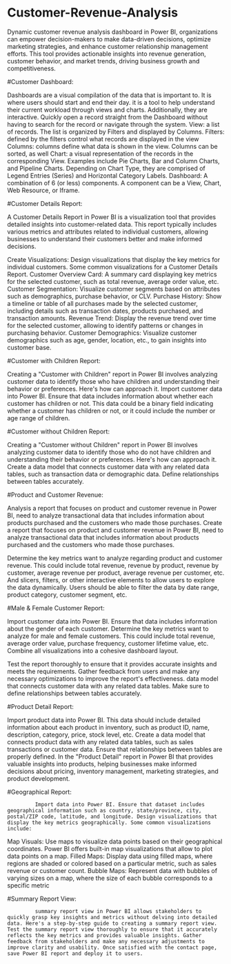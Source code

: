 # Customer-Revenue-Analysis
Dynamic customer revenue analysis dashboard in Power BI, organizations can empower decision-makers to make data-driven decisions, optimize marketing strategies, and enhance customer relationship management efforts. This tool provides actionable insights into revenue generation, customer behavior, and market trends, driving business growth and competitiveness.

#Customer Dashboard:

Dashboards are a visual compilation of the data that is important to. It is where users should start and end their day. it is a tool to help understand their current workload through views and charts. Additionally, they are interactive. Quickly open a record straight from the Dashboard without having to search for the record or navigate through the system.
View: a list of records. The list is organized by Filters and displayed by Columns.
Filters: defined by the filters control what records are displayed in the view
Columns: columns define what data is shown in the view. Columns can be sorted, as well
Chart: a visual representation of the records in the corresponding View. Examples include Pie Charts, Bar and Column Charts, and Pipeline Charts. Depending on Chart Type, they are comprised of Legend Entries (Series) and Horizontal Category Labels.
Dashboard: A combination of 6 (or less) components. A component can be a View, Chart, Web Resource, or Iframe.

#Customer Details Report:

A Customer Details Report in Power BI is a visualization tool that provides detailed insights into customer-related data. This report typically includes various metrics and attributes related to individual customers, allowing businesses to understand their customers better and make informed decisions.

Create Visualizations: Design visualizations that display the key metrics for individual customers. Some common visualizations for a Customer Details Report. 
Customer Overview Card: A summary card displaying key metrics for the selected customer, such as total revenue, average order value, etc.
Customer Segmentation: Visualize customer segments based on attributes such as demographics, purchase behavior, or CLV.
Purchase History: Show a timeline or table of all purchases made by the selected customer, including details such as transaction dates, products purchased, and transaction amounts.
Revenue Trend: Display the revenue trend over time for the selected customer, allowing   to identify patterns or changes in purchasing behavior.
Customer Demographics: Visualize customer demographics such as age, gender, location, etc., to gain insights into customer base.

#Customer with Children Report:

Creating a "Customer with Children" report in Power BI involves analyzing customer data to identify those who have children and understanding their behavior or preferences. Here's how   can approach it. Import customer data into Power BI. Ensure that data includes information about whether each customer has children or not. This data could be a binary field indicating whether a customer has children or not, or it could include the number or age range of children.

#Customer without Children Report:

Creating a "Customer without Children" report in Power BI involves analyzing customer data to identify those who do not have children and understanding their behavior or preferences. Here's how   can approach it. Create a data model that connects customer data with any related data tables, such as transaction data or demographic data. Define relationships between tables accurately.

#Product and Customer Revenue:

Analysis a report that focuses on product and customer revenue in Power BI, need to analyze transactional data that includes information about products purchased and the customers who made those purchases. Create a report that focuses on product and customer revenue in Power BI, need to analyze transactional data that includes information about products purchased and the customers who made those purchases. 

Determine the key metrics   want to analyze regarding product and customer revenue. This could include total revenue, revenue by product, revenue by customer, average revenue per product, average revenue per customer, etc. And slicers, filters, or other interactive elements to allow users to explore the data dynamically. Users should be able to filter the data by date range, product category, customer segment, etc.

#Male & Female Customer Report:

Import customer data into Power BI. Ensure that data includes information about the gender of each customer. Determine the key metrics   want to analyze for male and female customers. This could include total revenue, average order value, purchase frequency, customer lifetime value, etc. Combine all visualizations into a cohesive dashboard layout. 

 Test the report thoroughly to ensure that it provides accurate insights and meets the requirements. Gather feedback from users and make any necessary optimizations to improve the report's effectiveness. data model that connects customer data with any related data tables. Make sure to define relationships between tables accurately.

#Product Detail Report:

Import product data into Power BI. This data should include detailed information about each product in inventory, such as product ID, name, description, category, price, stock level, etc. Create a data model that connects product data with any related data tables, such as sales transactions or customer data. Ensure that relationships between tables are properly defined. In the "Product Detail" report in Power BI that provides valuable insights into products, helping businesses make informed decisions about pricing, inventory management, marketing strategies, and product development.

#Geographical Report:

             Import data into Power BI. Ensure that dataset includes geographical information such as country, state/province, city, postal/ZIP code, latitude, and longitude. Design visualizations that display the key metrics geographically. Some common visualizations include:
Map Visuals: Use maps to visualize data points based on their geographical coordinates. Power BI offers built-in map visualizations that allow   to plot data points on a map.
Filled Maps: Display data using filled maps, where regions are shaded or colored based on a particular metric, such as sales revenue or customer count.
Bubble Maps: Represent data with bubbles of varying sizes on a map, where the size of each bubble corresponds to a specific metric

 #Summary Report View:

             summary report view in Power BI allows stakeholders to quickly grasp key insights and metrics without delving into detailed data. Here's a step-by-step guide to creating a summary report view. Test the summary report view thoroughly to ensure that it accurately reflects the key metrics and provides valuable insights. Gather feedback from stakeholders and make any necessary adjustments to improve clarity and usability. Once satisfied with the contact page, save Power BI report and deploy it to users. 
